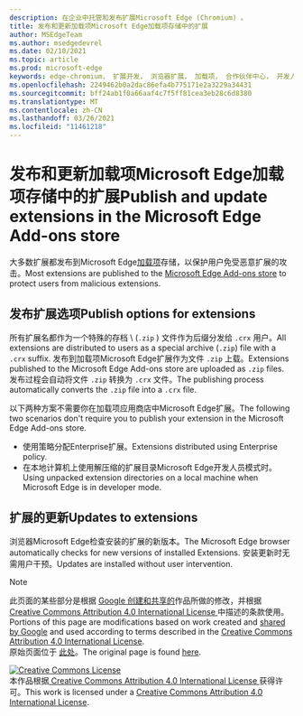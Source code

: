 ```yaml
---
description: 在企业中托管和发布扩展Microsoft Edge (Chromium) 。
title: 发布和更新加载项Microsoft Edge加载项存储中的扩展
author: MSEdgeTeam
ms.author: msedgedevrel
ms.date: 02/10/2021
ms.topic: article
ms.prod: microsoft-edge
keywords: edge-chromium， 扩展开发， 浏览器扩展， 加载项， 合作伙伴中心， 开发人员
ms.openlocfilehash: 2249462b0a2dac86efa4b775171e2a3229a34431
ms.sourcegitcommit: bff24ab1f0a66aaf4c7f5ff81cea3eb28c6d8380
ms.translationtype: MT
ms.contentlocale: zh-CN
ms.lasthandoff: 03/26/2021
ms.locfileid: "11461218"
---
```

# <a name="publish-and-update-extensions-in-the-microsoft-edge-add-ons-store"></a><span data-ttu-id="0c4bc-104">发布和更新加载项Microsoft Edge加载项存储中的扩展</span><span class="sxs-lookup"><span data-stu-id="0c4bc-104">Publish and update extensions in the Microsoft Edge Add-ons store</span></span>  

<span data-ttu-id="0c4bc-105">大多数扩展都发布到Microsoft Edge[加载项][MicrosoftMicrosoftedgeInsiderAddonsEdgeextensions]存储，以保护用户免受恶意扩展的攻击。</span><span class="sxs-lookup"><span data-stu-id="0c4bc-105">Most extensions are published to the [Microsoft Edge Add-ons store][MicrosoftMicrosoftedgeInsiderAddonsEdgeextensions] to protect users from malicious extensions.</span></span>  

## <a name="publish-options-for-extensions"></a><span data-ttu-id="0c4bc-106">发布扩展选项</span><span class="sxs-lookup"><span data-stu-id="0c4bc-106">Publish options for extensions</span></span>  

<span data-ttu-id="0c4bc-107">所有扩展名都作为一个特殊的存档 \ (`.zip` \) 文件作为后缀分发给 `.crx` 用户。</span><span class="sxs-lookup"><span data-stu-id="0c4bc-107">All extensions are distributed to users as a special archive \(`.zip`\) file with a `.crx` suffix.</span></span>  <span data-ttu-id="0c4bc-108">发布到加载项Microsoft Edge扩展作为文件 `.zip` 上载。</span><span class="sxs-lookup"><span data-stu-id="0c4bc-108">Extensions published to the Microsoft Edge Add-ons store are uploaded as `.zip` files.</span></span>  <span data-ttu-id="0c4bc-109">发布过程会自动将文件 `.zip` 转换为 `.crx` 文件。</span><span class="sxs-lookup"><span data-stu-id="0c4bc-109">The publishing process automatically converts the `.zip` file into a `.crx` file.</span></span>  

<span data-ttu-id="0c4bc-110">以下两种方案不需要你在加载项应用商店中Microsoft Edge扩展。</span><span class="sxs-lookup"><span data-stu-id="0c4bc-110">The following two scenarios don't require you to publish your extension in the Microsoft Edge Add-ons store.</span></span>  

*   <span data-ttu-id="0c4bc-111">使用策略分配Enterprise扩展。</span><span class="sxs-lookup"><span data-stu-id="0c4bc-111">Extensions distributed using Enterprise policy.</span></span>  
*   <span data-ttu-id="0c4bc-112">在本地计算机上使用解压缩的扩展目录Microsoft Edge开发人员模式时。</span><span class="sxs-lookup"><span data-stu-id="0c4bc-112">Using unpacked extension directories on a local machine when Microsoft Edge is in developer mode.</span></span>  

## <a name="updates-to-extensions"></a><span data-ttu-id="0c4bc-113">扩展的更新</span><span class="sxs-lookup"><span data-stu-id="0c4bc-113">Updates to extensions</span></span>

<span data-ttu-id="0c4bc-114">浏览器Microsoft Edge检查安装的扩展的新版本。</span><span class="sxs-lookup"><span data-stu-id="0c4bc-114">The Microsoft Edge browser automatically checks for new versions of installed Extensions.</span></span> <span data-ttu-id="0c4bc-115">安装更新时无需用户干预。</span><span class="sxs-lookup"><span data-stu-id="0c4bc-115">Updates are installed without user intervention.</span></span>  


<!-- image links -->

<!-- links -->  

[MicrosoftMicrosoftedgeInsiderAddonsEdgeextensions]: https://microsoftedge.microsoft.com/insider-addons/category/EdgeExtensions "扩展 - Microsoft Edge预览体验成员加载项|Microsoft"  

> [!NOTE]
> <span data-ttu-id="0c4bc-117">此页面的某些部分是根据 [Google 创建和共享的][GoogleSitePolicies]作品所做的修改，并根据[ Creative Commons Attribution 4.0 International License ][CCA4IL]中描述的条款使用。</span><span class="sxs-lookup"><span data-stu-id="0c4bc-117">Portions of this page are modifications based on work created and [shared by Google][GoogleSitePolicies] and used according to terms described in the [Creative Commons Attribution 4.0 International License][CCA4IL].</span></span>  
> <span data-ttu-id="0c4bc-118">原始页面位于 [此处](https://developer.chrome.com/extensions/hosting)。</span><span class="sxs-lookup"><span data-stu-id="0c4bc-118">The original page is found [here](https://developer.chrome.com/extensions/hosting).</span></span>  

[![Creative Commons License][CCby4Image]][CCA4IL]  
<span data-ttu-id="0c4bc-120">本作品根据[ Creative Commons Attribution 4.0 International License ][CCA4IL]获得许可。</span><span class="sxs-lookup"><span data-stu-id="0c4bc-120">This work is licensed under a [Creative Commons Attribution 4.0 International License][CCA4IL].</span></span>  

[CCA4IL]: https://creativecommons.org/licenses/by/4.0  
[CCby4Image]: https://i.creativecommons.org/l/by/4.0/88x31.png  
[GoogleSitePolicies]: https://developers.google.com/terms/site-policies  
